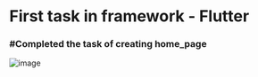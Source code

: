 <h1>First task in framework - Flutter</h1>
<h3>#Completed the task of creating home_page</h3>

![image](https://github.com/lolopindik/flutter_11-30/assets/136455904/94ce8cb9-1c04-460d-8ed0-bc15c72866b0)
